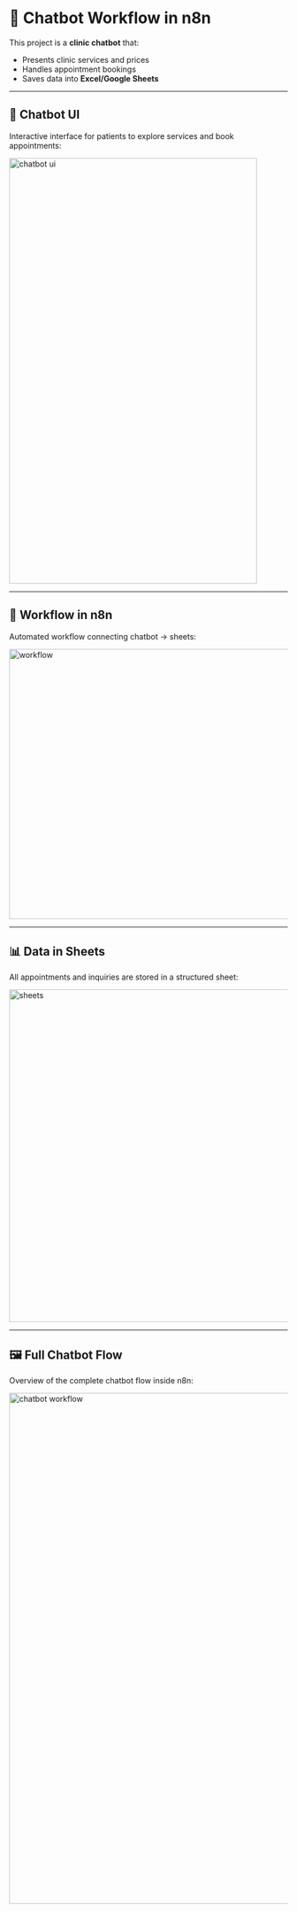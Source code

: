 # 🤖 Chatbot Workflow in n8n  

This project is a **clinic chatbot** that:  
- Presents clinic services and prices  
- Handles appointment bookings  
- Saves data into **Excel/Google Sheets**  

---

## 🏥 Chatbot UI  
Interactive interface for patients to explore services and book appointments:  

<img width="448" height="769" alt="chatbot ui" src="https://github.com/user-attachments/assets/694bedee-3e68-4155-9b57-22e8ef2c7d29" />

---

## 🔄 Workflow in n8n  
Automated workflow connecting chatbot → sheets:  

<img width="1433" height="488" alt="workflow" src="https://github.com/user-attachments/assets/2cda59d1-ce04-4e03-858c-ee875eadb89e" />

---

## 📊 Data in Sheets  
All appointments and inquiries are stored in a structured sheet:  

<img width="1608" height="601" alt="sheets" src="https://github.com/user-attachments/assets/cb012e2e-425c-4cdc-9bf8-91e7b3be77d8" />

---

## 🖼️ Full Chatbot Flow  
Overview of the complete chatbot flow inside n8n:  

<img width="1891" height="923" alt="chatbot workflow" src="https://github.com/user-attachments/assets/06be6d86-cac4-4055-8f03-4235f9f2b368" />
